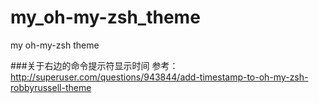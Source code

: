 # my_oh-my-zsh_theme
my oh-my-zsh theme

###关于右边的命令提示符显示时间
参考：
http://superuser.com/questions/943844/add-timestamp-to-oh-my-zsh-robbyrussell-theme
